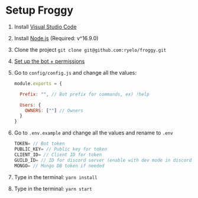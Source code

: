 # Setup Froggy

1. Install [Visual Studio Code](https://code.visualstudio.com/Download)
2. Install [Node.js](https://nodejs.org/en/download/) (Required: v^16.9.0)
3. Clone the project `git clone git@github.com:ryelo/froggy.git`
4. [Set up the bot + permissions](https://github.com/ryelo/froggy/tree/main/docs/createBot.md)
5. Go to `config/config.js` and change all the values:

    ```js
    module.exports = {

      Prefix: "", // Bot prefix for commands, ex) !help

      Users: {
        OWNERS: [""] // Owners
      }
    }
    ```

6. Go to `.env.example` and change all the values and rename to `.env`

    ```js
    TOKEN= // Bot token
    PUBLIC_KEY= // Public key for token
    CLIENT_ID= // Client ID for token
    GUILD_ID= // ID for discord server (enable with dev mode in discord, right click server name -> copy token)
    MONGO= // Mongo DB token if needed
    ```

7. Type in the terminal: `yarn install`
8. Type in the terminal: `yarn start`
